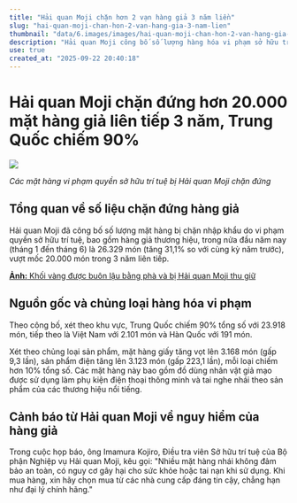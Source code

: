 ```yaml
---
title: "Hải quan Moji chặn hơn 2 vạn hàng giả 3 năm liền"
slug: "hai-quan-moji-chan-hon-2-van-hang-gia-3-nam-lien"
thumbnail: "data/6.images/images/hai-quan-moji-chan-hon-2-van-hang-gia-3-nam-lien.webp"
description: "Hải quan Moji công bố số lượng hàng hóa vi phạm sở hữu trí tuệ bị chặn nhập khẩu đã vượt 20.000 món trong 3 năm liên tiếp với Trung Quốc chiếm 90 tổng số"
use: true
created_at: "2025-09-22 20:40:18"
---
```


# Hải quan Moji chặn đứng hơn 20.000 mặt hàng giả liên tiếp 3 năm, Trung Quốc chiếm 90%

![](/images/20250922-00010031-yomseibu-000-2-view.webp)

*Các mặt hàng vi phạm quyền sở hữu trí tuệ bị Hải quan Moji chặn đứng*

## Tổng quan về số liệu chặn đứng hàng giả

Hải quan Moji đã công bố số lượng mặt hàng bị chặn nhập khẩu do vi phạm quyền sở hữu trí tuệ, bao gồm hàng giả thương hiệu, trong nửa đầu năm nay (tháng 1 đến tháng 6) là 26.329 món (tăng 31,1% so với cùng kỳ năm trước), vượt mốc 20.000 món trong 3 năm liên tiếp.

[**Ảnh:** Khối vàng được buôn lậu bằng phà và bị Hải quan Moji thu giữ](https://www.yomiuri.co.jp/pluralphoto/20240314-OYTNI50034/)

## Nguồn gốc và chủng loại hàng hóa vi phạm

Theo công bố, xét theo khu vực, Trung Quốc chiếm 90% tổng số với 23.918 món, tiếp theo là Việt Nam với 2.101 món và Hàn Quốc với 191 món.

Xét theo chủng loại sản phẩm, mặt hàng giấy tăng vọt lên 3.168 món (gấp 9,3 lần), sản phẩm điện tăng lên 3.123 món (gấp 223,1 lần), mỗi loại chiếm hơn 10% tổng số. Các mặt hàng này bao gồm đồ dùng nhân vật giả mạo được sử dụng làm phụ kiện điện thoại thông minh và tai nghe nhái theo sản phẩm của các thương hiệu nổi tiếng.

## Cảnh báo từ Hải quan Moji về nguy hiểm của hàng giả

Trong cuộc họp báo, ông Imamura Kojiro, Điều tra viên Sở hữu trí tuệ của Bộ phận Nghiệp vụ Hải quan Moji, kêu gọi: "Nhiều mặt hàng nhái không đảm bảo an toàn, có nguy cơ gây hại cho sức khỏe hoặc tai nạn khi sử dụng. Khi mua hàng, xin hãy chọn mua từ các nhà cung cấp đáng tin cậy, chẳng hạn như đại lý chính hãng."
